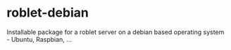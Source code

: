 # roblet-debian
Installable package for a roblet server on a debian based operating system - Ubuntu, Raspbian, ...
